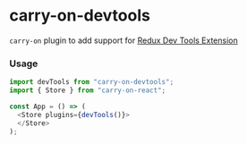 # carry-on-devtools

```carry-on``` plugin to add support for [Redux Dev Tools Extension](https://github.com/zalmoxisus/redux-devtools-extension)

### Usage

```JavaScript
import devTools from "carry-on-devtools";
import { Store } from "carry-on-react";

const App = () => (
  <Store plugins={devTools()}>
  </Store>
);
```
